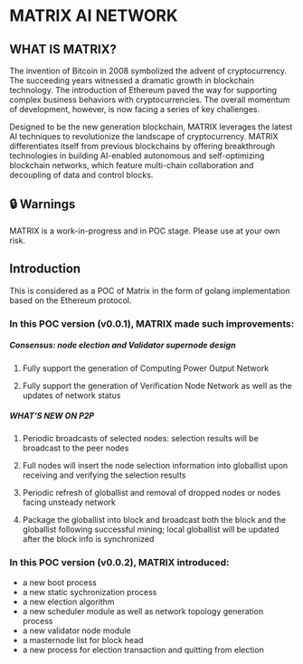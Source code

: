 # MATRIX AI NETWORK

## WHAT IS MATRIX?

The invention of Bitcoin in 2008 symbolized the advent of cryptocurrency. The succeeding years witnessed a dramatic growth in blockchain technology. The introduction of Ethereum paved the way for supporting complex business behaviors with cryptocurrencies. The overall momentum of development, however, is now facing a series of key challenges.

Designed to be the new generation blockchain, MATRIX leverages the latest AI techniques to revolutionize the landscape of cryptocurrency. MATRIX differentiates itself from previous blockchains by offering breakthrough technologies in building AI-enabled autonomous and self-optimizing blockchain networks, which feature multi-chain collaboration and decoupling of data and control blocks.


## :lock: Warnings

MATRIX is a work-in-progress and in POC stage. Please use at your own risk.

## Introduction

This is considered as a POC of Matrix in the form of golang implementation based on the Ethereum protocol.

### In this POC version (v0.0.1), MATRIX made such improvements:

##### Consensus: node election and Validator supernode design

1. Fully support the generation of Computing Power Output Network 

2. Fully support the generation of Verification Node Network as well as the updates of network status

##### WHAT'S NEW ON P2P

1. Periodic broadcasts of selected nodes: selection results will be broadcast to the peer nodes

2. Full nodes will insert the node selection information into globallist upon receiving and verifying the selection results

3. Periodic refresh of globallist and removal of dropped nodes or nodes facing unsteady network

4. Package the globallist into block and broadcast both the block and the globallist following successful mining; local globallist will be updated after the block info is synchronized 


### In this POC version (v0.0.2), MATRIX introduced:


- a new boot process
- a new static sychronization process
- a new election algorithm
- a new scheduler module as well as network topology generation process
- a new validator node module
- a masternode list for block head
- a new process for election transaction and quitting from election



